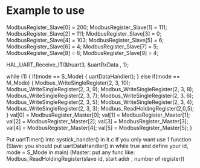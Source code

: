 # Example to use
  ModbusRegister_Slave[0] = 200;
  ModbusRegister_Slave[1] = 111;
  ModbusRegister_Slave[2] = 111;
  ModbusRegister_Slave[3] = 0;
  ModbusRegister_Slave[4] = 103;
  ModbusRegister_Slave[5] = 6;
  ModbusRegister_Slave[6] = 4;
  ModbusRegister_Slave[7] = 5;
  ModbusRegister_Slave[8] = 6;
  ModbusRegister_Slave[9] = 4;

HAL_UART_Receive_IT(&huart3, &uartRxData , 1);

  while (1)
  {
		if(mode == S_Mode)
		{
			uartDataHandler();
		}
		else if(mode == M_Mode)
		{
			Modbus_WriteSingleRegister(2, 3, 10);
			Modbus_WriteSingleRegister(2, 3, 9);
			Modbus_WriteSingleRegister(2, 3, 8);
			Modbus_WriteSingleRegister(2, 3, 7);
			Modbus_WriteSingleRegister(2, 3, 6);
			Modbus_WriteSingleRegister(2, 3, 5);
			Modbus_WriteSingleRegister(2, 3, 4);
			Modbus_WriteSingleRegister(2, 3, 3);
			Modbus_ReadHoldingRegister(2,0,5);
		}
		val[0] = ModbusRegister_Master[0];
		val[1] = ModbusRegister_Master[1];
		val[2] = ModbusRegister_Master[2];
		val[3] = ModbusRegister_Master[3];
		val[4] = ModbusRegister_Master[4];
		val[5] = ModbusRegister_Master[5];
  }


  Put uartTimer() into systick_handler() in it.c
If you only want use 1 function 
(Slave: you should put uartDataHandler() in while true and define your id, mode = S_Mode in main)
(Master: put any func like: Modbus_ReadHoldingRegister(slave id, start addr , number of register))

